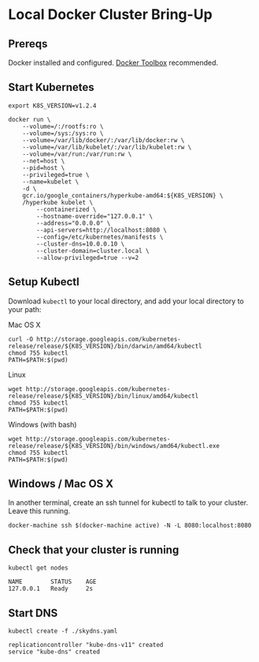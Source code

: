 # Local Docker Cluster Bring-Up

## Prereqs

Docker installed and
configured. [Docker Toolbox](https://docs.docker.com/toolbox/overview/)
recommended.

## Start Kubernetes

```
export K8S_VERSION=v1.2.4
```

```
docker run \
    --volume=/:/rootfs:ro \
    --volume=/sys:/sys:ro \
    --volume=/var/lib/docker/:/var/lib/docker:rw \
    --volume=/var/lib/kubelet/:/var/lib/kubelet:rw \
    --volume=/var/run:/var/run:rw \
    --net=host \
    --pid=host \
    --privileged=true \
    --name=kubelet \
    -d \
    gcr.io/google_containers/hyperkube-amd64:${K8S_VERSION} \
    /hyperkube kubelet \
        --containerized \
        --hostname-override="127.0.0.1" \
        --address="0.0.0.0" \
        --api-servers=http://localhost:8080 \
        --config=/etc/kubernetes/manifests \
        --cluster-dns=10.0.0.10 \
        --cluster-domain=cluster.local \
        --allow-privileged=true --v=2
```

## Setup Kubectl

Download `kubectl` to your local directory, and add your local
directory to your path:

Mac OS X
```
curl -O http://storage.googleapis.com/kubernetes-release/release/${K8S_VERSION}/bin/darwin/amd64/kubectl
chmod 755 kubectl
PATH=$PATH:$(pwd)
```

Linux
```
wget http://storage.googleapis.com/kubernetes-release/release/${K8S_VERSION}/bin/linux/amd64/kubectl
chmod 755 kubectl
PATH=$PATH:$(pwd)
```

Windows (with bash)
```
wget http://storage.googleapis.com/kubernetes-release/release/${K8S_VERSION}/bin/windows/amd64/kubectl.exe
chmod 755 kubectl
PATH=$PATH:$(pwd)
```
## Windows / Mac OS X

In another terminal, create an ssh tunnel for kubectl to talk to your cluster. Leave this running.

```
docker-machine ssh $(docker-machine active) -N -L 8080:localhost:8080
```

## Check that your cluster is running

```
kubectl get nodes
```
```
NAME        STATUS    AGE
127.0.0.1   Ready     2s
```
## Start DNS

```
kubectl create -f ./skydns.yaml
```
```
replicationcontroller "kube-dns-v11" created
service "kube-dns" created
```
